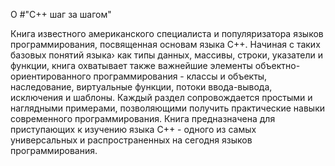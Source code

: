 О #"C++ шаг за шагом"


Книга известного американского специалиста и популяризатора языков программирования, посвященная основам языка С++. Начиная с таких базовых понятий языка› как типы данных, массивы, строки, указатели и функции, книга охватывает также важнейшие элементы объектно-ориентированного программирования - классы и объекты, наследование, виртуальные функции, потоки ввода-вывода, исключения и шаблоны. Каждый раздел сопровождается простыми и наглядными примерами, позволяющими получить практические навыки современного программирования.
Книга предназначена для приступающих к изучению языка С++ - одного из самых универсальных и распространенных на сегодня языков программирования.